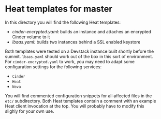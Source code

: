 # Heat templates for master

In this directory you will find the following Heat templates:

* *cinder-encrypted.yaml:* builds an instance and attaches an encrypted Cinder volume to it
* *lbaas.yaml:* builds two instances behind a SSL enabled keystore

Both templates were tested on a Devstack instance built shortly before the
summit. `lbaas.yaml` should work out of the box in this sort of environment.
For `cinder-encrypted.yaml` to work, you may need to adapt some configuration
settings for the following services:

* `Cinder`
* `Heat`
* `Nova`

You will find commented configuration snippets for all affected files in the
`etc/` subdirectory. Both Heat templates contain a comment with an example Heat
client invocation at the top. You will probably have to modify this slighly for
your own use.
